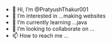 - 👋 Hi, I’m @PratyushThakur001
- 👀 I’m interested in ...making websites
- 🌱 I’m currently learning ...java
- 💞️ I’m looking to collaborate on ...
- 📫 How to reach me ...

<!---
PratyushThakur001/PratyushThakur001 is a ✨ special ✨ repository because its `README.md` (this file) appears on your GitHub profile.
You can click the Preview link to take a look at your changes.
--->

